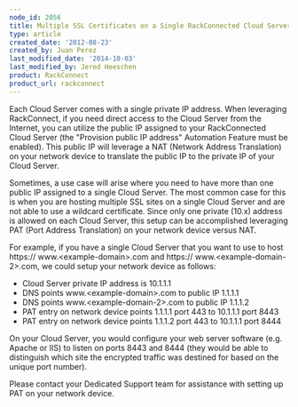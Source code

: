 ```yaml
---
node_id: 2056
title: Multiple SSL Certificates on a Single RackConnected Cloud Server (PAT)
type: article
created_date: '2012-08-23'
created_by: Juan Perez
last_modified_date: '2014-10-03'
last_modified_by: Jered Heeschen
product: RackConnect
product_url: rackconnect
---
```


Each Cloud Server comes with a single private IP address.  When
leveraging RackConnect, if you need direct access to the Cloud Server
from the Internet, you can utilize the public IP assigned to your
RackConnected Cloud Server (the "Provision public IP address" Automation
Feature must be enabled).  This public IP will leverage a NAT (Network
Address Translation) on your network device to translate the public IP
to the private IP of your Cloud Server.

Sometimes, a use case will arise where you need to have more than one
public IP assigned to a single Cloud Server.  The most common case for
this is when you are hosting multiple SSL sites on a single Cloud Server
and are not able to use a wildcard certificate.  Since only one private
(10.x) address is allowed on each Cloud Server, this setup can be
accomplished leveraging PAT (Port Address Translation) on your network
device versus NAT.

For example, if you have a single Cloud Server that you want to use to
host https:// www.&lt;example-domain&gt;.com and https://
www.&lt;example-domain-2&gt;.com, we could setup your network device as
follows:

-   Cloud Server private IP address is 10.1.1.1
-   DNS points www.&lt;example-domain&gt;.com to public IP 1.1.1.1
-   DNS points www.&lt;example-domain-2&gt;.com to public IP 1.1.1.2
-   PAT entry on network device points 1.1.1.1 port 443 to 10.1.1.1 port
    8443
-   PAT entry on network device points 1.1.1.2 port 443 to 10.1.1.1 port
    8444

On your Cloud Server, you would configure your web server software (e.g.
Apache or IIS) to listen on ports 8443 and 8444 (they would be able to
distinguish which site the encrypted traffic was destined for based on
the unique port number).


Please contact your Dedicated Support team for assistance with setting
up PAT on your network device.

